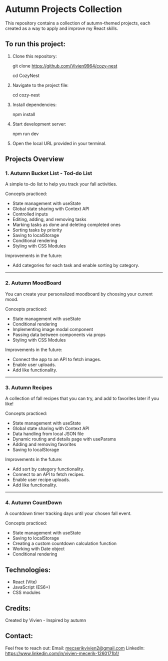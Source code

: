 # Autumn Projects Collection

This repository contains a collection of autumn-themed projects, 
each created as a way to apply and improve my React skills.


## To run this project:

1. Clone this repository:

    git clone https://github.com/Vivien9964/cozy-nest

    cd CozyNest

2. Navigate to the project file:

    cd cozy-nest

3. Install dependencies:

    npm install

4. Start development server:

    npm run dev

5. Open the local URL provided in your terminal.


## Projects Overview

### 1. Autumn Bucket List - Tod-do List
A simple to-do list to help you track your fall activities.

Concepts practiced:

- State management with useState
- Global state sharing with Context API
- Controlled inputs
- Editing, adding, and removing tasks
- Marking tasks as done and deleting completed ones
- Sorting tasks by priority
- Saving to localStorage
- Conditional rendering
- Styling with CSS Modules

Improvements in the future:

- Add categories for each task and enable sorting by category.

---

### 2. Autumn MoodBoard
You can create your personalized moodboard by choosing your current mood. 

Concepts practiced: 

- State management with useState
- Conditional rendering
- Implementing image modal component
- Passing data between components via props
- Styling with CSS Modules

Improvements in the future: 

- Connect the app to an API to fetch images. 
- Enable user uploads.
- Add like functionality.

---

### 3. Autumn Recipes
A collection of fall recipes that you can try, and add to favorites later if you like!

Concepts practiced: 

- State management with useState
- Global state sharing with Context API
- Data handling from local JSON file
- Dynamic routing and details page with useParams
- Adding and removing favorites
- Saving to localStorage

Improvements in the future: 

- Add sort by category functionality.
- Connect to an API to fetch recipes.
- Enable user recipe uploads.
- Add like functionality.

---

### 4. Autumn CountDown
A countdown timer tracking days until your chosen fall event.

Concepts practiced:

- State management with useState
- Saving to localStorage
- Creating a custom countdown calculation function
- Working with Date object
- Conditional rendering

## Technologies:
- React (Vite)
- JavaScript (ES6+)
- CSS modules

## Credits:
Created by Vivien - Inspired by autumn

## Contact:
Feel free to reach out: 
    Email: mecserikvivien2@gmail.com
    LinkedIn: https://www.linkedin.com/in/vivien-mecerik-1260171b1/


